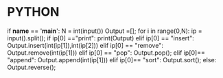 # PYTHON
if __name__ == '__main__':
    N = int(input())
    Output =[];
    for i in range(0,N):
        ip = input().split();
        if ip[0] =="print":
            print(Output)
        elif ip[0] == "insert":
            Output.insert(int(ip[1]),int(ip[2]))
        elif ip[0] == "remove":
            Output.remove(int(ip[1]))
        elif ip[0] == "pop":
            Output.pop();
        elif ip[0]== "append":
            Output.append(int(ip[1]))
        elif ip[0]== "sort":
             Output.sort();
        else:
            Output.reverse();
